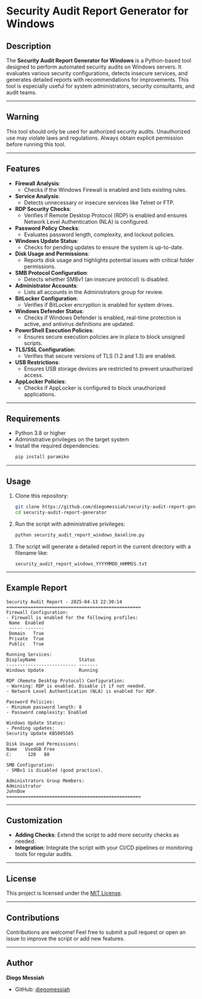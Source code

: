 # Security Audit Report Generator for Windows

## Description
The **Security Audit Report Generator for Windows** is a Python-based tool designed to perform automated security audits on Windows servers. It evaluates various security configurations, detects insecure services, and generates detailed reports with recommendations for improvements. This tool is especially useful for system administrators, security consultants, and audit teams.

---
## Warning
This tool should only be used for authorized security audits. Unauthorized use may violate laws and regulations. Always obtain explicit permission before running this tool.

---
## Features
- **Firewall Analysis**:
  - Checks if the Windows Firewall is enabled and lists existing rules.
- **Service Analysis**:
  - Detects unnecessary or insecure services like Telnet or FTP.
- **RDP Security Checks**:
  - Verifies if Remote Desktop Protocol (RDP) is enabled and ensures Network Level Authentication (NLA) is configured.
- **Password Policy Checks**:
  - Evaluates password length, complexity, and lockout policies.
- **Windows Update Status**:
  - Checks for pending updates to ensure the system is up-to-date.
- **Disk Usage and Permissions**:
  - Reports disk usage and highlights potential issues with critical folder permissions.
- **SMB Protocol Configuration**:
  - Detects whether SMBv1 (an insecure protocol) is disabled.
- **Administrator Accounts**:
  - Lists all accounts in the Administrators group for review.
- **BitLocker Configuration**:
  - Verifies if BitLocker encryption is enabled for system drives.
- **Windows Defender Status**:
  - Checks if Windows Defender is enabled, real-time protection is active, and antivirus definitions are updated.
- **PowerShell Execution Policies**:
  - Ensures secure execution policies are in place to block unsigned scripts.
- **TLS/SSL Configuration**:
  - Verifies that secure versions of TLS (1.2 and 1.3) are enabled.
- **USB Restrictions**:
  - Ensures USB storage devices are restricted to prevent unauthorized access.
- **AppLocker Policies**:
  - Checks if AppLocker is configured to block unauthorized applications.

---

## Requirements
- Python 3.8 or higher
- Administrative privileges on the target system
- Install the required dependencies:
  ```bash
  pip install paramiko
  ```

---

## Usage
1. Clone this repository:
   ```bash
   git clone https://github.com/diegomessiah/security-audit-report-generator.git
   cd security-audit-report-generator
   ```

2. Run the script with administrative privileges:
   ```bash
   python security_audit_report_windows_baseline.py
   ```

3. The script will generate a detailed report in the current directory with a filename like:
   ```
   security_audit_report_windows_YYYYMMDD_HHMMSS.txt
   ```

---

## Example Report
```plaintext
Security Audit Report - 2025-04-13 22:30:14
==================================================
Firewall Configuration:
- Firewall is enabled for the following profiles:
 Name  Enabled
 ----- -------
 Domain   True
 Private  True
 Public   True

Running Services:
DisplayName                Status
-------------------------- -------
Windows Update             Running

RDP (Remote Desktop Protocol) Configuration:
- Warning: RDP is enabled. Disable it if not needed.
- Network Level Authentication (NLA) is enabled for RDP.

Password Policies:
- Minimum password length: 8
- Password complexity: Enabled

Windows Update Status:
- Pending updates:
Security Update KB5005565

Disk Usage and Permissions:
Name   UsedGB Free
C:      120   80

SMB Configuration:
- SMBv1 is disabled (good practice).

Administrators Group Members:
Administrator
JohnDoe
==================================================
```

---

## Customization
- **Adding Checks**: Extend the script to add more security checks as needed.
- **Integration**: Integrate the script with your CI/CD pipelines or monitoring tools for regular audits.

---

## License
This project is licensed under the [MIT License](LICENSE).

---

## Contributions
Contributions are welcome! Feel free to submit a pull request or open an issue to improve the script or add new features.

---

## Author
**Diego Messiah**
- GitHub: [diegomessiah](https://github.com/diegomessiah)
